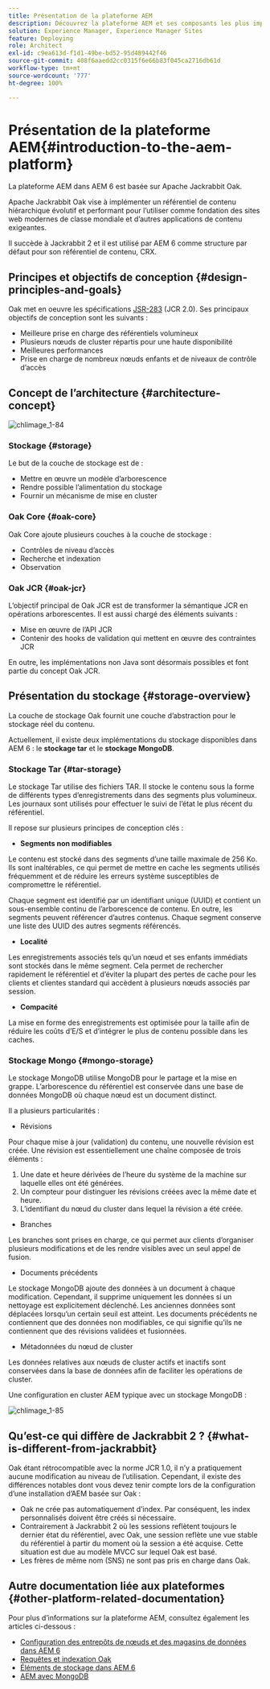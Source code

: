 ```yaml
---
title: Présentation de la plateforme AEM
description: Découvrez la plateforme AEM et ses composants les plus importants, notamment l’installation et le déploiement d’Adobe Experience Manager 6.5 LTS et son architecture, y compris le déploiement cloud Adobe Managed Services.
solution: Experience Manager, Experience Manager Sites
feature: Deploying
role: Architect
exl-id: c9ea613d-f1d1-49be-bd52-95d489442f46
source-git-commit: 408f6aaedd2cc0315f6e66b83f045ca2716db61d
workflow-type: tm+mt
source-wordcount: '777'
ht-degree: 100%

---
```


# Présentation de la plateforme AEM{#introduction-to-the-aem-platform}

La plateforme AEM dans AEM 6 est basée sur Apache Jackrabbit Oak.

Apache Jackrabbit Oak vise à implémenter un référentiel de contenu hiérarchique évolutif et performant pour l’utiliser comme fondation des sites web modernes de classe mondiale et d’autres applications de contenu exigeantes.

Il succède à Jackrabbit 2 et il est utilisé par AEM 6 comme structure par défaut pour son référentiel de contenu, CRX.

## Principes et objectifs de conception {#design-principles-and-goals}

Oak met en oeuvre les spécifications [JSR-283](https://jcp.org/en/jsr/detail?id=283) (JCR 2.0). Ses principaux objectifs de conception sont les suivants :

* Meilleure prise en charge des référentiels volumineux
* Plusieurs nœuds de cluster répartis pour une haute disponibilité
* Meilleures performances
* Prise en charge de nombreux nœuds enfants et de niveaux de contrôle d’accès

## Concept de l’architecture {#architecture-concept}

![chlimage_1-84](assets/chlimage_1-84.png)

### Stockage {#storage}

Le but de la couche de stockage est de :

* Mettre en œuvre un modèle d’arborescence
* Rendre possible l’alimentation du stockage
* Fournir un mécanisme de mise en cluster

### Oak Core {#oak-core}

Oak Core ajoute plusieurs couches à la couche de stockage :

* Contrôles de niveau d’accès
* Recherche et indexation
* Observation

### Oak JCR {#oak-jcr}

L’objectif principal de Oak JCR est de transformer la sémantique JCR en opérations arborescentes. Il est aussi chargé des éléments suivants :

* Mise en œuvre de l’API JCR
* Contenir des hooks de validation qui mettent en œuvre des contraintes JCR

En outre, les implémentations non Java sont désormais possibles et font partie du concept Oak JCR.

## Présentation du stockage {#storage-overview}

La couche de stockage Oak fournit une couche d’abstraction pour le stockage réel du contenu.

Actuellement, il existe deux implémentations du stockage disponibles dans AEM 6 : le **stockage tar** et le **stockage MongoDB**.

### Stockage Tar {#tar-storage}

Le stockage Tar utilise des fichiers TAR. Il stocke le contenu sous la forme de différents types d’enregistrements dans des segments plus volumineux. Les journaux sont utilisés pour effectuer le suivi de l’état le plus récent du référentiel.

Il repose sur plusieurs principes de conception clés :

* **Segments non modifiables**

Le contenu est stocké dans des segments d’une taille maximale de 256 Ko. Ils sont inaltérables, ce qui permet de mettre en cache les segments utilisés fréquemment et de réduire les erreurs système susceptibles de compromettre le référentiel.

Chaque segment est identifié par un identifiant unique (UUID) et contient un sous-ensemble continu de l’arborescence de contenu. En outre, les segments peuvent référencer d’autres contenus. Chaque segment conserve une liste des UUID des autres segments référencés.

* **Localité**

Les enregistrements associés tels qu’un nœud et ses enfants immédiats sont stockés dans le même segment. Cela permet de rechercher rapidement le référentiel et d’éviter la plupart des pertes de cache pour les clients et clientes standard qui accèdent à plusieurs nœuds associés par session.

* **Compacité**

La mise en forme des enregistrements est optimisée pour la taille afin de réduire les coûts d’E/S et d’intégrer le plus de contenu possible dans les caches.

### Stockage Mongo {#mongo-storage}

Le stockage MongoDB utilise MongoDB pour le partage et la mise en grappe. L’arborescence du référentiel est conservée dans une base de données MongoDB où chaque nœud est un document distinct.

Il a plusieurs particularités :

* Révisions

Pour chaque mise à jour (validation) du contenu, une nouvelle révision est créée. Une révision est essentiellement une chaîne composée de trois éléments :

1. Une date et heure dérivées de l’heure du système de la machine sur laquelle elles ont été générées.
1. Un compteur pour distinguer les révisions créées avec la même date et heure.
1. L’identifiant du nœud du cluster dans lequel la révision a été créée.

* Branches

Les branches sont prises en charge, ce qui permet aux clients d’organiser plusieurs modifications et de les rendre visibles avec un seul appel de fusion.

* Documents précédents

Le stockage MongoDB ajoute des données à un document à chaque modification. Cependant, il supprime uniquement les données si un nettoyage est explicitement déclenché. Les anciennes données sont déplacées lorsqu’un certain seuil est atteint. Les documents précédents ne contiennent que des données non modifiables, ce qui signifie qu’ils ne contiennent que des révisions validées et fusionnées.

* Métadonnées du nœud de cluster

Les données relatives aux nœuds de cluster actifs et inactifs sont conservées dans la base de données afin de faciliter les opérations de cluster.

Une configuration en cluster AEM typique avec un stockage MongoDB :

![chlimage_1-85](assets/chlimage_1-85.png)

## Qu’est-ce qui diffère de Jackrabbit 2 ? {#what-is-different-from-jackrabbit}

Oak étant rétrocompatible avec la norme JCR 1.0, il n’y a pratiquement aucune modification au niveau de l’utilisation. Cependant, il existe des différences notables dont vous devez tenir compte lors de la configuration d’une installation d’AEM basée sur Oak :

* Oak ne crée pas automatiquement d’index. Par conséquent, les index personnalisés doivent être créés si nécessaire.
* Contrairement à Jackrabbit 2 où les sessions reflètent toujours le dernier état du référentiel, avec Oak, une session reflète une vue stable du référentiel à partir du moment où la session a été acquise. Cette situation est due au modèle MVCC sur lequel Oak est basé.
* Les frères de même nom (SNS) ne sont pas pris en charge dans Oak.

## Autre documentation liée aux plateformes {#other-platform-related-documentation}

Pour plus d’informations sur la plateforme AEM, consultez également les articles ci-dessous :

* [Configuration des entrepôts de nœuds et des magasins de données dans AEM 6](/help/sites-deploying/data-store-config.md)
* [Requêtes et indexation Oak](/help/sites-deploying/queries-and-indexing.md)
* [Éléments de stockage dans AEM 6](/help/sites-deploying/storage-elements-in-aem-6.md)
* [AEM avec MongoDB](/help/sites-deploying/aem-with-mongodb.md)
